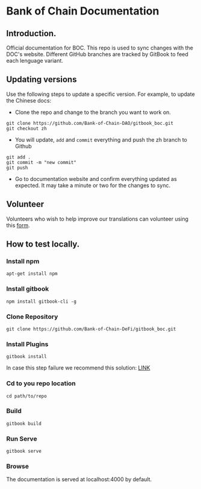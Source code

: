 # Bank of Chain Documentation

## Introduction.

Official documentation for BOC. This repo is used to sync changes with the DOC's website. Different GitHub branches are tracked by GitBook to feed each lenguage variant.

## Updating versions

Use the following steps to update a specific version. For example, to update the Chinese docs:

- Clone the repo and change to the branch you want to work on.
```
git clone https://github.com/Bank-of-Chain-DAO/gitbook_boc.git
git checkout zh
```
- You will update, ```add``` and ```commit``` everything and push the zh branch to Github
```
git add .
git commit -m "new commit"
git push
```
- Go to documentation website and confirm everything updated as expected. It may take a minute or two for the changes to sync.

## Volunteer

Volunteers who wish to help improve our translations can volunteer using this [form](https://docs.google.com/forms/d/e/1FAIpQLScj-J4PhhZCeoRy5MvwlXj1EqipYp6wZWhx5QwIvasuFllnTg/viewform).

## How to test locally.

### Install npm
```
apt-get install npm
```
### Install gitbook
```
npm install gitbook-cli -g
```

### Clone Repository
```
git clone https://github.com/Bank-of-Chain-DeFi/gitbook_boc.git
```
### Install Plugins
```
gitbook install
```
In case this step failure we recommend this solution: [LINK](https://flaviocopes.com/cb-apply-not-a-function/)

### Cd to you repo location
```
cd path/to/repo
```
### Build
```
gitbook build
```
### Run Serve
```
gitbook serve
```
### Browse
The documentation is served at localhost:4000 by default.

